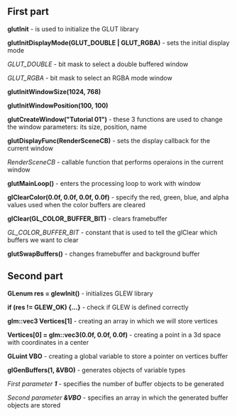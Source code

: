 ## First part
**glutInit** - is used to initialize the GLUT library

**glutInitDisplayMode(GLUT_DOUBLE | GLUT_RGBA)** - sets the initial display mode

*GLUT_DOUBLE* - bit mask to select a double buffered window

*GLUT_RGBA* - bit mask to select an RGBA mode window

**glutInitWindowSize(1024, 768)**

**glutInitWindowPosition(100, 100)**

**glutCreateWindow("Tutorial 01")** - these 3 functions are used to change the window parameters: its size, position, name

**glutDisplayFunc(RenderSceneCB)** - sets the display callback for the current window

*RenderSceneCB* - callable function that performs operaions in the current window

**glutMainLoop()** - enters the processing loop to work with window

**glClearColor(0.0f, 0.0f, 0.0f, 0.0f)** - specify the red, green, blue, and alpha values used when the color buffers are cleared 

**glClear(GL_COLOR_BUFFER_BIT)** - clears framebuffer

*GL_COLOR_BUFFER_BIT* - constant that is used to tell the glClear which buffers we want to clear

**glutSwapBuffers()** - changes framebuffer and background buffer

## Second part

**GLenum res = glewInit()** - initializes GLEW library

**if (res != GLEW_OK) {...}** - check if GLEW is defined correctly

**glm::vec3 Vertices[1]** - creating an array in which we will store vertices

**Vertices[0] = glm::vec3(0.0f, 0.0f, 0.0f)** - creating a point in a 3d space with coordinates in a center

**GLuint VBO** - creating a global variable to store a pointer on vertices buffer

**glGenBuffers(1, &VBO)** - generates objects of variable types

*First parameter **1*** - specifies the number of buffer objects to be generated

*Second parameter **&VBO*** - specifies an array in which the generated buffer objects are stored



